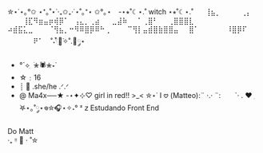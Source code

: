 ✮⋆˙⋆｡°✩ ⋆⁺｡˚⋆˙‧₊✩₊‧˙⋆˚｡⁺⋆ ✩°｡⋆
⠀-⋆⭒˚☾⋆.˚ witch ⋆⭒˚☾⋆.˚
⠀⠀⢸⣦⡀⠀⠀⠀⠀⢀⡄
⠀⠀⠀⢸⣏⠻⣶⣤⡶⢾⡿⠁⠀⢠⣄⡀⢀⣴
⠀⠀⣀⣼⠷⠀⠀⠁⢀⣿⠃⠀⠀⢀⣿⣿⣿⣇
⠴⣾⣯⣅⣀⠀⠀⠀⠈⢻⣦⡀⠒⠻⠿⣿⡿⠿⠓⢀
⠀⠀⠀⠉⢻⡇⣤⣾⣿⣷⣿⣿⣤⠀⠀⣿⠁⠀
⠀⠀⠀⠀⠸⣿⡿⠏⠀
⠀⠀⠀⠀⠀⠟⠁⠀
˚˖𓍢ִ໋🌷͙֒✧˚.🎀༘⋆
-  °`⟡ ִ ࣪✮🕷✮⋆˙
-  ☆﹕16
-  ┊ 🎸 .she/he .ᐟ.ᐟ
- @ Ma4x──★ 
-⋆✦⊹♡ girl in red!! >_<
✮⋆˙ I 𖹭 (Matteo):¨ ·.· ¨:
⠀               ⠀`· . ♥︎
ִ ࣪𖤐⋆｡˚༘⋆𖦹✮🎧⋆✧˖° 
ᶻ 𝗓  Estudando Front End

 Do Matt     
 ‧₊ ᵎᵎ 🍒 ⋅ ˚✮

<img align="center" alt="" src="https://github.com/user-attachments/assets/eb8a1193-a08b-45f6-ba70-fceaa7198118">
